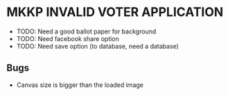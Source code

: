 # MKKP INVALID VOTER APPLICATION
* TODO: Need a good ballot paper for background
* TODO: Need facebook share option
* TODO: Need save option (to database, need a database)

## Bugs
* Canvas size is bigger than the loaded image